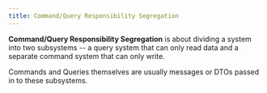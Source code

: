 ```yaml
---
title: Command/Query Responsibility Segregation
---
```


**Command/Query Responsibility Segregation** is about dividing a system into two subsystems -- a query system that can only read data and a separate command system that can only write.

Commands and Queries themselves are usually messages or DTOs passed in to these subsystems.